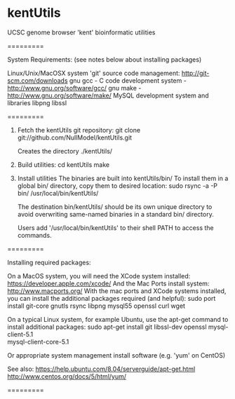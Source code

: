 kentUtils
=========

UCSC genome browser 'kent' bioinformatic utilities

=========

System Requirements:    (see notes below about installing packages)

Linux/Unix/MacOSX system
'git' source code management: http://git-scm.com/downloads
gnu gcc - C code development system - http://www.gnu.org/software/gcc/
gnu make - http://www.gnu.org/software/make/
MySQL development system and libraries
libpng
libssl

=========

1. Fetch the kentUtils git repository:
   git clone git://github.com/NullModel/kentUtils.git 

   Creates the directory ./kentUtils/

2. Build utilities:
   cd kentUtils
   make

3. Install utilities
   The binaries are built into kentUtils/bin/
   To install them in a global bin/ directory, copy them
   to desired location:
      sudo rsync -a -P bin/ /usr/local/bin/kentUtils/

   The destination bin/kentUtils/ should be its own unique directory
   to avoid overwriting same-named binaries in a standard bin/ directory.

   Users add '/usr/local/bin/kentUtils' to their shell PATH
   to access the commands.

=========

Installing required packages:

On a MacOS system, you will need the XCode system installed:
   https://developer.apple.com/xcode/
And the Mac Ports install system:
   http://www.macports.org/
With the mac ports and XCode systems installed, you can install
the additional packages required (and helpful):
  sudo port install git-core gnutls rsync libpng mysql55 openssl curl wget

On a typical Linux system, for example Ubuntu, use the apt-get command
to install additional packages:
   sudo apt-get install git libssl-dev openssl mysql-client-5.1 \
      mysql-client-core-5.1

Or appropriate system management install software (e.g. 'yum' on CentOS)

See also:
	https://help.ubuntu.com/8.04/serverguide/apt-get.html
	http://www.centos.org/docs/5/html/yum/

=========
